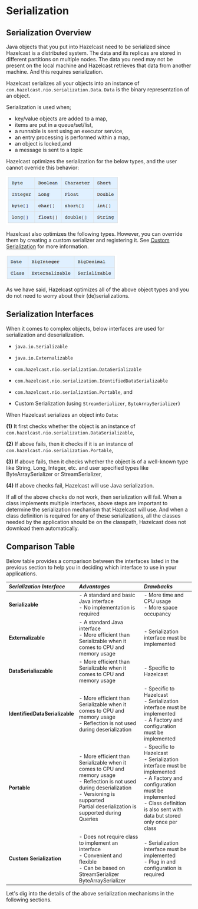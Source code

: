 


# Serialization

## Serialization Overview

Java objects that you put into Hazelcast need to be serialized since Hazelcast is a distributed system. The data and its replicas are stored in different partitions on multiple nodes. The data you need may not be present on the local machine and Hazelcast retrieves that data from another machine. And this requires serialization.

Hazelcast serializes all your objects into an instance of `com.hazelcast.nio.serialization.Data`. `Data` is the binary representation of an object. 

Serialization is used when;

- key/value objects are added to a map,
- items are put in a queue/set/list,
- a runnable is sent using an executor service,
- an entry processing is performed within a map,
- an object is locked,and
- a message is sent to a topic


Hazelcast optimizes the serialization for the below types, and the user cannot override this behavior:

![image](images/OptimizedTypes.jpg)


Hazelcast also optimizes the following types. However, you can override them by creating a custom serializer and registering it. See [Custom Serialization](#custom-serialization) for more information.

![image](images/OptimizedTypesII.jpg)


As we have said, Hazelcast optimizes all of the above object types and you do not need to worry about their (de)serializations.

## Serialization Interfaces
 
When it comes to complex objects, below interfaces are used for serialization and deserialization.

- `java.io.Serializable`

- `java.io.Externalizable`

- `com.hazelcast.nio.serialization.DataSerializable`

- `com.hazelcast.nio.serialization.IdentifiedDataSerializable`

- `com.hazelcast.nio.serialization.Portable`, and
- Custom Serialization (using `StreamSerializer`, `ByteArraySerializer`)


When Hazelcast serializes an object into `Data`:

**(1)** It first checks whether the object is an instance of `com.hazelcast.nio.serialization.DataSerializable`, 

**(2)** If above fails, then it checks if it is an instance of `com.hazelcast.nio.serialization.Portable`,

**(3)** If above fails, then it checks whether the object is of a well-known type like String, Long, Integer, etc. and user specified types like ByteArraySerializer or StreamSerializer,

**(4)** If above checks fail, Hazelcast will use Java serialization.

If all of the above checks do not work, then serialization will fail. When a class implements multiple interfaces, above steps are important to determine the serialization mechanism that Hazelcast will use. And when a class definition is required for any of these serializations, all the classes needed by the application should be on the classpath, Hazelcast does not download them automatically.

## Comparison Table

Below table provides a comparison between the interfaces listed in the previous section to help you in deciding which interface to use in your applications.

*Serialization Interface*|*Advantages*|*Drawbacks*
:-|:-|:-
**Serializable**|- A standard and basic Java interface <br> - No implementation is required |- More time and CPU usage <br> - More space occupancy
**Externalizable**|- A standard Java interface <br> - More efficient than Serializable when it comes to CPU and memory usage| - Serialization interface must be implemented
**DataSerialiazable**| - More efficient than Serializable when it comes to CPU and memory usage| - Specific to Hazelcast
**IdentifiedDataSerializable**| - More efficient than Serializable when it comes to CPU and memory usage <br> - Reflection is not used during deserialization| - Specific to Hazelcast <br> - Serialization interface must be implemented <br> - A Factory and configuration must be implemented
**Portable**| - More efficient than Serializable when it comes to CPU and memory usage <br> - Reflection is not used during deserialization <br> - Versioning is supported <br> Partial deserialization is supported during Queries| - Specific to Hazelcast <br> - Serialization interface must be implemented <br> - A Factory and configuration must be implemented <br> - Class definition is also sent with data but stored only once per class
**Custom Serialization**| - Does not require class to implement an interface <br> - Convenient and flexible <br> - Can be based on StreamSerializer ByteArraySerializer|- Serialization interface must be implemented <br> - Plug in and configuration is required



Let's dig into the details of the above serialization mechanisms in the following sections.

